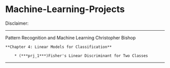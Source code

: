 # Machine-Learning-Projects

Disclaimer: 

--------------------------------------------------------------------------------------------------------
Pattern Recognition and Machine Learning Christopher Bishop

    **Chapter 4: Linear Models for Classification**
    
        * (***prj_1***)Fisher's Linear Discriminant for Two Classes
    
--------------------------------------------------------------------------------------------------------
    

